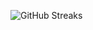 ![GitHub Streaks](https://github-streaks-mqc9.onrender.com/streak/happilli/image?theme=midnight&cache_bust=1743439360&lang=ja)
